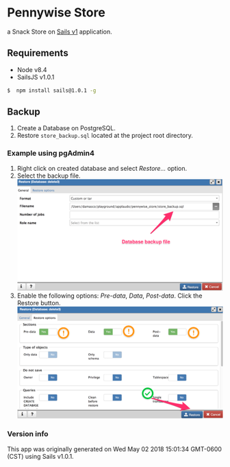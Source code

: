 # Pennywise Store
a Snack Store on [Sails v1](https://sailsjs.com) application. 

## Requirements
* Node v8.4
* SailsJS v1.0.1

```sh
$  npm install sails@1.0.1 -g
```

## Backup
1. Create a Database on PostgreSQL.
2. Restore `store_backup.sql` located at the project root directory.

### Example using pgAdmin4
1. Right click on created database and select _Restore…_ option.
2. Select the backup file.
![Select backup file](doc/img/backup1.png?raw=true "Selecting backup file")
3. Enable the following options: _Pre-data_, _Data_, _Post-data_. Click the Restore button.
![Enable options](doc/img/backup2.png?raw=true "Enable options")


### Version info

This app was originally generated on Wed May 02 2018 15:01:34 GMT-0600 (CST) using Sails v1.0.1.